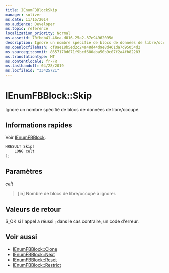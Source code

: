 ```yaml
---
title: IEnumFBBlockSkip
manager: soliver
ms.date: 11/16/2014
ms.audience: Developer
ms.topic: reference
localization_priority: Normal
ms.assetid: 70fbdb41-46ea-d016-25a2-37e94962095d
description: Ignore un nombre spécifié de blocs de données de libre/occupé.
ms.openlocfilehash: cf8ae18b5ed2c24a48d44d9e8d461da7d95054d2
ms.sourcegitcommit: 8657170d071f9bcf680aba50b9c07f2a4fb82283
ms.translationtype: MT
ms.contentlocale: fr-FR
ms.lasthandoff: 04/28/2019
ms.locfileid: "33425721"
---
```

# <a name="ienumfbblockskip"></a>IEnumFBBlock::Skip

Ignore un nombre spécifié de blocs de données de libre/occupé.
  
## <a name="quick-info"></a>Informations rapides

Voir [IEnumFBBlock](ienumfbblock.md).
  
```cpp
HRESULT Skip(  
    LONG celt 
);
```

## <a name="parameters"></a>Paramètres

_celt_
  
>  [in] Nombre de blocs de libre/occupé à ignorer. 
    
## <a name="return-values"></a>Valeurs de retour

S_OK si l'appel a réussi ; dans le cas contraire, un code d'erreur.
  
## <a name="see-also"></a>Voir aussi

- [IEnumFBBlock::Clone](ienumfbblock-clone.md)  
- [IEnumFBBlock::Next](ienumfbblock-next.md)  
- [IEnumFBBlock::Reset](ienumfbblock-reset.md)  
- [IEnumFBBlock::Restrict](ienumfbblock-restrict.md)

